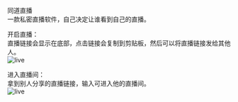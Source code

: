 

同道直播   
一款私密直播软件，自己决定让谁看到自己的直播。


开启直播：   
直播链接会显示在底部，点击链接会复制到剪贴板，然后可以将直播链接发给其他人。   
![live](https://cdn.cnbj1.fds.api.mi-img.com/mi-mall/cde714d32b03505ed96497b35045a8ea.jpeg)

进入直播间：   
拿到别人分享的直播链接，输入可进入他的直播间。   
![live](https://cdn.cnbj1.fds.api.mi-img.com/mi-mall/3f957bdd2e520b303125e30fcd64b205.jpeg)
